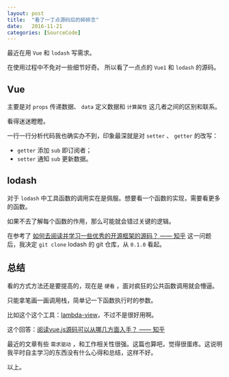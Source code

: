 ```yaml
---
layout: post
title:  "看了一丁点源码后的碎碎念"
date:   2016-11-21
categories: [SourceCode]
---
```


最近在用 `Vue` 和 `lodash` 写需求。

在使用过程中不免对一些细节好奇。
所以看了一点点的 `Vue1` 和 `lodash` 的源码。

## Vue

主要是对 `props` 传递数据、 `data` 定义数据和 `计算属性` 这几者之间的区别和联系。

看得迷迷瞪瞪。

一行一行分析代码我也确实办不到，印象最深就是对 `setter` 、 `getter` 的改写：

- `getter` 添加 `sub` 即订阅者；
- `setter` 通知 `sub` 更新数据。

## lodash

对于 `lodash` 中工具函数的调用实在是佩服。想要看一个函数的实现，需要看更多的函数。

如果不去了解每个函数的作用，那么可能就会错过关键的逻辑。

在参考了 [如何去阅读并学习一些优秀的开源框架的源码？ —— 知乎](https://www.zhihu.com/question/26766601) 这一问题后，我决定 `git clone` lodash 的 git 仓库，从 `0.1.0` 看起。

## 总结

看的方式方法还是要提高的，现在是 `硬看` ，面对疯狂的公共函数调用就会懵逼。

只能拿笔画一画调用栈，简单记一下函数执行时的参数。

比如这个这个工具：[lambda-view](https://github.com/Jianru-Lin/lambda-view)，不过不是很好用啊。

这个回答：[阅读vue.js源码可以从哪几方面入手？ —— 知乎](https://www.zhihu.com/question/36986850)

最近的文章有些 `需求驱动` ，和工作相关性很强。这篇也算吧，觉得很蛋疼。这说明我平时自主学习的东西没有什么心得和总结，这样不好。

以上。
